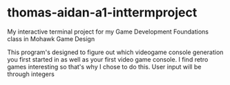 # thomas-aidan-a1-inttermproject
My interactive terminal project for my Game Development Foundations class in Mohawk Game Design

This program's designed to figure out which videogame console generation you first started in as well as your first video game console. I find retro games interesting so that's why I chose to do this.
User input will be through integers
